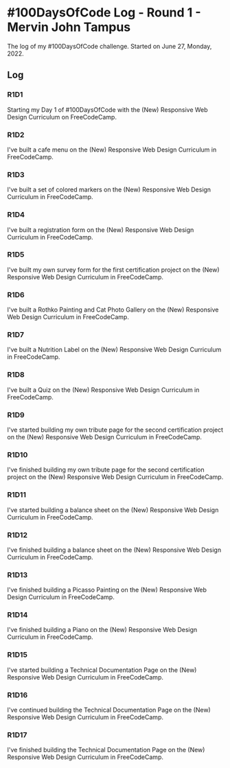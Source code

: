 # #100DaysOfCode Log - Round 1 - Mervin John Tampus

The log of my #100DaysOfCode challenge. Started on June 27, Monday, 2022.

## Log

### R1D1

Starting my Day 1 of #100DaysOfCode with the (New) Responsive Web Design Curriculum on FreeCodeCamp.

### R1D2

I've built a cafe menu on the (New) Responsive Web Design Curriculum in FreeCodeCamp.

### R1D3

I've built a set of colored markers on the (New) Responsive Web Design Curriculum in FreeCodeCamp.

### R1D4

I've built a registration form on the (New) Responsive Web Design Curriculum in FreeCodeCamp.

### R1D5

I've built my own survey form for the first certification project on the (New) Responsive Web Design Curriculum in FreeCodeCamp.

### R1D6

I've built a Rothko Painting and Cat Photo Gallery on the (New) Responsive Web Design Curriculum in FreeCodeCamp.

### R1D7

I've built a Nutrition Label on the (New) Responsive Web Design Curriculum in FreeCodeCamp.

### R1D8

I've built a Quiz on the (New) Responsive Web Design Curriculum in FreeCodeCamp.

### R1D9

 I've started building my own tribute page for the second certification project on the (New) Responsive Web Design Curriculum in FreeCodeCamp.

### R1D10

 I've finished building my own tribute page for the second certification project on the (New) Responsive Web Design Curriculum in FreeCodeCamp.

### R1D11

 I've started building a balance sheet on the (New) Responsive Web Design Curriculum in FreeCodeCamp.

### R1D12

 I've finished building a balance sheet on the (New) Responsive Web Design Curriculum in FreeCodeCamp.

### R1D13

 I've finished building a Picasso Painting on the (New) Responsive Web Design Curriculum in FreeCodeCamp.

### R1D14

 I've finished building a Piano on the (New) Responsive Web Design Curriculum in FreeCodeCamp.

### R1D15

 I've started building a Technical Documentation Page on the (New) Responsive Web Design Curriculum in FreeCodeCamp.

### R1D16

 I've continued building the Technical Documentation Page on the (New) Responsive Web Design Curriculum in FreeCodeCamp.

### R1D17

 I've finished building the Technical Documentation Page on the (New) Responsive Web Design Curriculum in FreeCodeCamp.